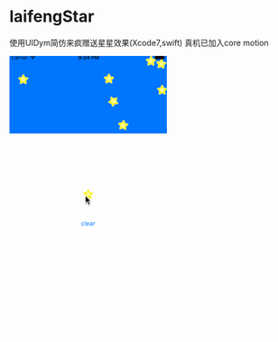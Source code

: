 # laifengStar
使用UIDym简仿来疯赠送星星效果(Xcode7,swift)
真机已加入core motion

![效果图](https://github.com/changjianfeishui/laifengStar/raw/master/1.gif)

